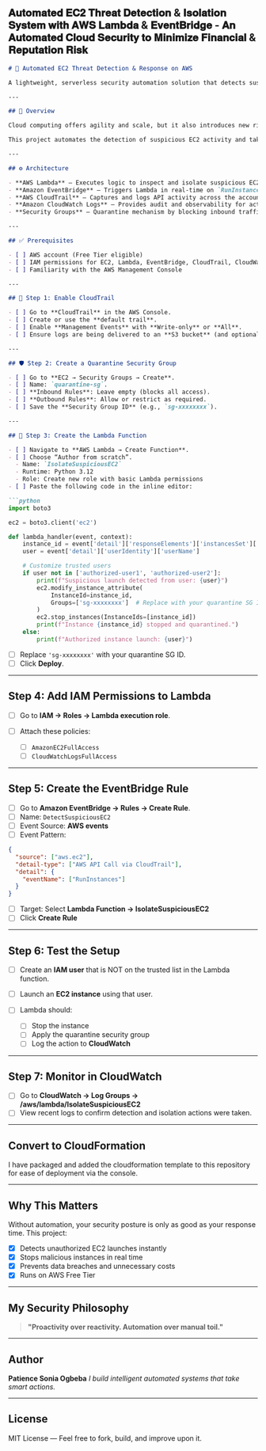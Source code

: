 𝐀𝐮𝐭𝐨𝐦𝐚𝐭𝐞𝐝 𝐄𝐂𝟐 𝐓𝐡𝐫𝐞𝐚𝐭 𝐃𝐞𝐭𝐞𝐜𝐭𝐢𝐨𝐧 & 𝐈𝐬𝐨𝐥𝐚𝐭𝐢𝐨𝐧 𝐒𝐲𝐬𝐭𝐞𝐦 𝐰𝐢𝐭𝐡 𝐀𝐖𝐒 𝐋𝐚𝐦𝐛𝐝𝐚 & 𝐄𝐯𝐞𝐧𝐭𝐁𝐫𝐢𝐝𝐠𝐞 -⁣ 𝐀𝐧 𝐀𝐮𝐭𝐨𝐦𝐚𝐭𝐞𝐝 𝐂𝐥𝐨𝐮𝐝 𝐒𝐞𝐜𝐮𝐫𝐢𝐭𝐲 𝐭𝐨 𝐌𝐢𝐧𝐢𝐦𝐢𝐳𝐞 𝐅𝐢𝐧𝐚𝐧𝐜𝐢𝐚𝐥 & 𝐑𝐞𝐩𝐮𝐭𝐚𝐭𝐢𝐨𝐧 𝐑𝐢𝐬𝐤⁣⁣⁣⁣⁣
⁣
---

````markdown
# 🚨 Automated EC2 Threat Detection & Response on AWS

A lightweight, serverless security automation solution that detects suspicious EC2 instance launches and immediately isolates them — built using AWS Lambda, EventBridge, and CloudTrail. Designed to work in real-time, within the AWS Free Tier.

---

## 📌 Overview

Cloud computing offers agility and scale, but it also introduces new risks. One major concern is how quickly unauthorized or malicious EC2 instances can be spun up — leading to potential data breaches, compliance failures, or unexpected costs.

This project automates the detection of suspicious EC2 activity and takes immediate action without human intervention.

---

## ⚙️ Architecture

- **AWS Lambda** – Executes logic to inspect and isolate suspicious EC2 instances.
- **Amazon EventBridge** – Triggers Lambda in real-time on `RunInstances` events.
- **AWS CloudTrail** – Captures and logs API activity across the account.
- **Amazon CloudWatch Logs** – Provides audit and observability for actions taken.
- **Security Groups** – Quarantine mechanism by blocking inbound traffic.

---

## ✅ Prerequisites

- [ ] AWS account (Free Tier eligible)
- [ ] IAM permissions for EC2, Lambda, EventBridge, CloudTrail, CloudWatch, and Security Groups
- [ ] Familiarity with the AWS Management Console

---

## 🔐 Step 1: Enable CloudTrail

- [ ] Go to **CloudTrail** in the AWS Console.
- [ ] Create or use the **default trail**.
- [ ] Enable **Management Events** with **Write-only** or **All**.
- [ ] Ensure logs are being delivered to an **S3 bucket** (and optionally to **CloudWatch**).

---

## 🛡️ Step 2: Create a Quarantine Security Group

- [ ] Go to **EC2 → Security Groups → Create**.
- [ ] Name: `quarantine-sg`.
- [ ] **Inbound Rules**: Leave empty (blocks all access).
- [ ] **Outbound Rules**: Allow or restrict as required.
- [ ] Save the **Security Group ID** (e.g., `sg-xxxxxxxx`).

---

## 🧠 Step 3: Create the Lambda Function

- [ ] Navigate to **AWS Lambda → Create Function**.
- [ ] Choose “Author from scratch”.
  - Name: `IsolateSuspiciousEC2`
  - Runtime: Python 3.12
  - Role: Create new role with basic Lambda permissions
- [ ] Paste the following code in the inline editor:

```python
import boto3

ec2 = boto3.client('ec2')

def lambda_handler(event, context):
    instance_id = event['detail']['responseElements']['instancesSet']['items'][0]['instanceId']
    user = event['detail']['userIdentity']['userName']

    # Customize trusted users
    if user not in ['authorized-user1', 'authorized-user2']:
        print(f"Suspicious launch detected from user: {user}")
        ec2.modify_instance_attribute(
            InstanceId=instance_id,
            Groups=['sg-xxxxxxxx']  # Replace with your quarantine SG ID
        )
        ec2.stop_instances(InstanceIds=[instance_id])
        print(f"Instance {instance_id} stopped and quarantined.")
    else:
        print(f"Authorized instance launch: {user}")
````

* [ ] Replace `'sg-xxxxxxxx'` with your quarantine SG ID.
* [ ] Click **Deploy**.

---

## Step 4: Add IAM Permissions to Lambda

* [ ] Go to **IAM → Roles → Lambda execution role**.
* [ ] Attach these policies:

  * [ ] `AmazonEC2FullAccess`
  * [ ] `CloudWatchLogsFullAccess`

---

## Step 5: Create the EventBridge Rule

* [ ] Go to **Amazon EventBridge → Rules → Create Rule**.
* [ ] Name: `DetectSuspiciousEC2`
* [ ] Event Source: **AWS events**
* [ ] Event Pattern:

```json
{
  "source": ["aws.ec2"],
  "detail-type": ["AWS API Call via CloudTrail"],
  "detail": {
    "eventName": ["RunInstances"]
  }
}
```

* [ ] Target: Select **Lambda Function → IsolateSuspiciousEC2**
* [ ] Click **Create Rule**

---

## Step 6: Test the Setup

* [ ] Create an **IAM user** that is NOT on the trusted list in the Lambda function.
* [ ] Launch an **EC2 instance** using that user.
* [ ] Lambda should:

  * [ ] Stop the instance
  * [ ] Apply the quarantine security group
  * [ ] Log the action to **CloudWatch**

---

## Step 7: Monitor in CloudWatch

* [ ] Go to **CloudWatch → Log Groups → /aws/lambda/IsolateSuspiciousEC2**
* [ ] View recent logs to confirm detection and isolation actions were taken.

---

## Convert to CloudFormation

I have packaged and added the cloudformation template to this repository for ease of deployment via the console. 

---

## Why This Matters

Without automation, your security posture is only as good as your response time. This project:

* [x] Detects unauthorized EC2 launches instantly
* [x] Stops malicious instances in real time
* [x] Prevents data breaches and unnecessary costs
* [x] Runs on AWS Free Tier

---

## My Security Philosophy

> **"Proactivity over reactivity. Automation over manual toil."**

---

## Author

**Patience Sonia Ogbeba**
*I build intelligent automated systems that take smart actions.*

---

## License

MIT License — Feel free to fork, build, and improve upon it.
